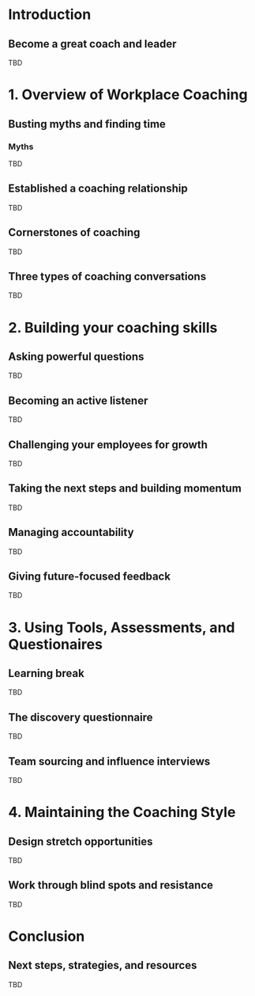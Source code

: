 # Introduction

## Become a great coach and leader

TBD

# 1. Overview of Workplace Coaching

## Busting myths and finding time

### Myths

TBD

## Established a coaching relationship

TBD

## Cornerstones of coaching

TBD

## Three types of coaching conversations

TBD

# 2. Building your coaching skills

## Asking powerful questions

TBD

## Becoming an active listener

TBD

## Challenging your employees for growth

TBD

## Taking the next steps and building momentum

TBD

## Managing accountability

TBD

## Giving future-focused feedback

TBD

# 3. Using Tools, Assessments, and Questionaires

## Learning break

TBD

## The discovery questionnaire

TBD

## Team sourcing and influence interviews

TBD

# 4. Maintaining the Coaching Style

## Design stretch opportunities

TBD

## Work through blind spots and resistance

TBD

# Conclusion

## Next steps, strategies, and resources

TBD